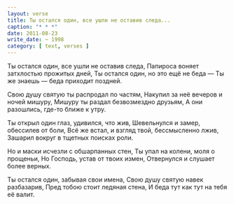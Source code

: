 ```yaml
---
layout: verse
title: Ты остался один, все ушли не оставив следа...
caption: "* * *"
date: 2011-08-23
write_date: ~ 1998
category: [ text, verses ]
---
```

Ты остался один, все ушли не оставив следа,
Папироса воняет затхлостью прожитых дней,
Ты остался один, но это ещё не беда —
Ты же знаешь — беда приходит поздней.

Свою душу святую ты распродал по частям,
Накупил за неё вечеров и ночей мишуру,
Мишуру ты раздал безвозмездно друзьям,
А они разошлись, где-то ближе к утру.

Ты открыл один глаз, удивился, что жив,
Шевельнулся и замер, обессилев от боли,
Всё же встал, и взгляд твой, бессмысленно лжив,
Зашарил вокруг в тщетных поисках роли.

Но и маски исчезли с обшарпанных стен,
Ты упал на колени, моля о прощеньи,
Но Господь, устав от твоих измен,
Отвернулся и слушает более верных.

Ты остался один, забывая свои имена,
Свою душу святую навек разбазарив,
Пред тобою стоит ледяная стена,
И беда тут как тут на тебя её валит.

